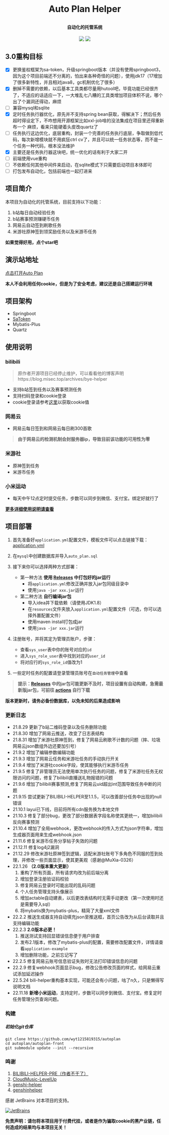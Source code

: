 <h1 align="center" style="margin: 30px 0 30px; font-weight: bold;">Auto Plan Helper</h1>
<h4 align="center">自动化的托管系统</h4>
<p align="center">
	<a href="https://github.com/wyt1215819315/autoplan"><img src="https://img.shields.io/github/v/release/wyt1215819315/autoplan?color=green"></a>
	<img src="https://img.shields.io/github/stars/wyt1215819315/autoplan">
</p>

## 3.0重构目标
- [x] 更换鉴权框架为sa-token，升级springboot版本（并没有使用springboot3，因为这个项目前端还不分离的，怕出来各种奇怪的问题），使用jdk17（17增加了很多新特性，并且相对java8，gc机制优化了很多）
- [x] 删掉不需要的依赖，以后基本工具类都尽量用hutool吧，毕竟功能已经很齐了，不适应的话适应一下，一大堆乱七八糟的工具类增加项目体积不说，哪个出了个漏洞还得动，麻烦
- [ ] 兼容mysql和sqlite
- [x] 定时任务执行器优化，原先并不支持spring bean获取，得解决下；然后任务超时得设定下，不咋想用开源框架比如xxl-job啥的没法集成在项目里还得重新布一个 麻烦，看来只能硬着头皮改quartz了
- [ ] 任务执行这边优化，底层重构，封装一个完善的任务执行底层，争取做到低代码，每次新增模块就不用疯狂ctrl cv了，并且可以统一任务状态等，而不是一个任务一种代码，根本没法维护
- [x] 主要还是任务执行器这块吧，统一优化的话有利于大家二开
- [ ] 前端使用vue重构
- [ ] 不依赖任何其他中间件来启动，在sqlite模式下只需要启动项目本体即可
- [ ] 打包发布自动化，包括前端也一起打进来

## 项目简介
本项目为自动化的托管系统，目前支持以下功能：
1. b站每日自动经验任务
2. b站赛事预测赚硬币任务
3. 网易云自动签到刷歌任务
4. 米游社原神签到领奖励任务以及米游币任务

**如果觉得好用，点个star吧**

## 演示站地址
<a href="https://auto.oldwu.top/" target="_blank">点击打开Auto Plan</a>

**本人不会利用任何cookie，但是为了安全考虑，建议还是自己搭建运行环境**

## 项目架构

* Springboot
* <a href="https://github.com/dromara/sa-token">SaToken</a>
* Mybatis-Plus
* Quartz

## 使用说明
### bilibili
> 原作者开源项目已经停止维护，可以看看他的博客声明https://blog.misec.top/archives/bye-helper
> 
* 支持b站签到任务以及赛事预测任务
* 支持扫码登录和cookie登录
* cookie登录请参考<a href="https://blog.oldwu.top/index.php/archives/84/#toc_6">这里</a>以获取cookie值
### 网易云
* 网易云每日签到和网易云每日刷300首歌
> **由于网易云的检测机制会封服务器ip，导致目前该功能的可用性为零**

### 米游社
* 原神签到任务
* 米游币任务

### 小米运动

- 每天中午12点定时提交任务，步数可以同步到微信、支付宝。绑定好就行了

[**更多详细使用说明请查看**](https://blog.oldwu.top/index.php/archives/84/#toc_5)

## 项目部署
1. 首先准备好`application.yml`配置文件，模板文件可以点击链接下载：
[application.yml](https://github.com/wyt1215819315/autoplan/blob/master/application-example.yml)
2. 在`mysql`中创建数据库并导入`auto_plan.sql`
3. 接下来你可以选择两种方式部署：
   * 第一种方法 **使用 <a href="https://github.com/wyt1215819315/autoplan/releases">Releases</a> 中打包好的jar运行**
     * 将`application.yml`修改正确并放入jar包同级目录中
     * 使用`java -jar xxx.jar`运行
   * 第二种方法 **自行编译jar包**
     * 导入idea并下载依赖（请使用JDK1.8）
     * 在`resources`文件夹放入`application.yml`配置文件（可选，你可以选择外置配置文件）
     * 使用maven install打包成jar
     * 使用`java -jar xxx.jar`运行


4. 注册账号，并将其定为管理员账户，步骤：
   * 查看`sys_user`表中你的账号对应的`id`
   * 进入`sys_role_user`表中找到对应的`user_id`
   * 将对应行的`sys_role_id`值改为1
5. 一些定时任务的配置请登录管理员账号在`自动任务管理`中查看

> **提示：[Releases](https://github.com/wyt1215819315/autoplan/releases) 中的jar包可能更新不及时，项目设置有自动构建，急需最新版jar包，可前往 [actions](https://github.com/wyt1215819315/autoplan/actions) 自行下载**

**版本更新时，请务必备份数据库，以免未知的后果造成影响**


### 更新日志
* 21.8.29 更新了b站二维码登录以及任务删除功能
* 21.8.30 增加了网易云推送，改变了日志表结构
* 21.8.31 增加了米游社原神签到，修复了网易云刷歌不计数的问题（摔、垃圾网易云json数组外边还要加引号）
* 21.9.2 增加了编辑参数编辑功能
* 21.9.3 增加了网易云任务和米游社任务的手动执行开关
* 21.9.4 增加了米游社cookie字段，使其能够执行米游币任务
* 21.9.5 修复了非管理员无法使用单次执行任务的问题，修复了米游社任务无权限访问的问题，修复了bilibili直播送礼物报错的问题
* 21.9.6 增加了bilibili赛事预测,修复了网易云uid超出int范围导致任务中断的问题
* 21.9.15 尝试更新了BILIBILI-HELPER至1.1.5，可以改善部分任务中出现的null错误
* 21.10.1 layui已下线，目前将所有cdn服务换为本地文件
* 21.10.3 修复了部分bug，更改了部分数据表字段名称使其更统一，增加bilibili反向赛事预测
* 21.10.4 增加了全局webhook，更改webhook的传入方式为json字符串，增加生成器页面用来生成webhook.json
* 21.11.6 修复米游币任务分享帖子失效的问题
* 21.12.11 修复log4j2漏洞
* 21.12.29 修改米游社原神签到逻辑，适配米游社账号下多角色不同服的签到处理，并修改一些页面显示，使其更美观（感谢@MuXia-0326）
* 22.1.26 **（2.0版本重大更新）**
   1. 重构了所有页面，所有请求均改为前后端分离
   2. 增加登录注册验证码校验
   3. 修复网易云登录时可能出现的乱码问题
   4. 个人任务管理支持头像展示
   5. 增加actable自动建表，以后更改表结构时无需手动更改（第一次使用时还是需要导入sql）
   6. 将mybatis换为mybatis-plus，精简了大量xml文件
* 22.2.2 推送生成器支持自动填充json至推送框，首页公告改为从后台读取并且支持编辑功能
* 22.2.3 **2.0版本必更！** 
   1. 推送测试支持回显错误信息便于用户排查
   2. 发布2.1版本，修改了mybatis-plus的配置，需要修改配置文件，详情请查看`application-example`
   3. 增加删除功能，之前忘记写了
* 22.2.5 修复网易云账号信息验证失败时无法打印错误信息的问题
* 22.2.9 修复webhook页面显示bug，修改公告修改页面的样式，给网易云重试添加延迟操作
* 22.5.24 bili-helper重构基本实现，可能还会有小问题，咕了n久，只是懒得写说明文档
* 22.11.18 **新增小米运动**，支持定时，步数可以同步到微信、支付宝。修复定时任务管理分页查询问题。

### 构建

##### 初始化git仓库
```shell
git clone https://github.com/wyt1215819315/autoplan
cd autoplan/autoplan-front
git submodule update --init --recursive
```

### 鸣谢
1. <a href="https://github.com/JunzhouLiu/BILIBILI-HELPER-PRE">BILIBILI-HELPER-PRE（作者不干了）</a>
2. <a href="https://github.com/secriy/CloudMusic-LevelUp">CloudMusic-LevelUp</a>
3. <a href="https://github.com/PonKing66/genshi-helper">genshi-helper</a>
4. <a href="https://github.com/y1ndan/genshinhelper">genshinhelper</a>

感谢 JetBrains 对本项目的支持。

[![JetBrains](https://resources.jetbrains.com/storage/products/company/brand/logos/jb_beam.svg?_gl=1*y52vqx*_ga*NTE4NjY3NDA2LjE2MjY5NDU3MDk.*_ga_V0XZL7QHEB*MTYzMzE4NjE1Mi4yLjEuMTYzMzE4NjE4MS4w&_ga=2.80927447.171770786.1633179814-518667406.1626945709)](https://www.jetbrains.com/)

**免责声明：请勿将本项目用于付费代挂，或者是作为骗取cookie的黑产业链，任何造成的结果均与本项目无关！**
